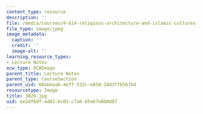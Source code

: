 ```yaml
---
content_type: resource
description: ''
file: /media/courses/4-614-religious-architecture-and-islamic-cultures-fall-2002/ee1df69fad82bc05c7a665e67e000d87_3029.jpg
file_type: image/jpeg
image_metadata:
  caption: ''
  credit: ''
  image-alt: ''
learning_resource_types:
- Lecture Notes
ocw_type: OCWImage
parent_title: Lecture Notes
parent_type: CourseSection
parent_uid: 68abeaab-4eff-532c-e858-18d3ffb567bd
resourcetype: Image
title: 3029.jpg
uid: ee1df69f-ad82-bc05-c7a6-65e67e000d87
---
```

